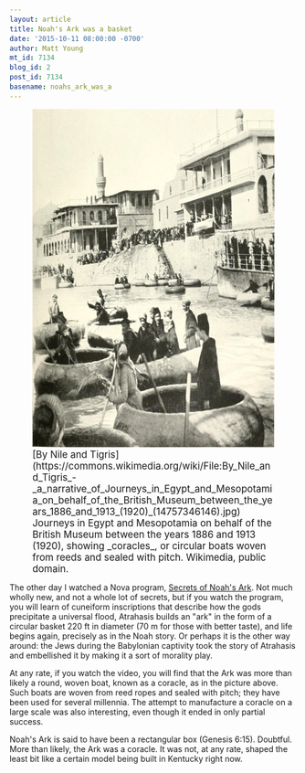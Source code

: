 ```yaml
---
layout: article
title: Noah's Ark was a basket
date: '2015-10-11 08:00:00 -0700'
author: Matt Young
mt_id: 7134
blog_id: 2
post_id: 7134
basename: noahs_ark_was_a
---
```

<figure>
<img src="/uploads/2015/Coracle.png" alt="Coracle.png" width="600" height="592" />
<figcaption markdown="span">
<big>[By Nile and Tigris](https://commons.wikimedia.org/wiki/File:By_Nile_and_Tigris_-_a_narrative_of_Journeys_in_Egypt_and_Mesopotamia_on_behalf_of_the_British_Museum_between_the_years_1886_and_1913_(1920)_(14757346146).jpg) Journeys in Egypt and Mesopotamia on behalf of the British Museum between the years 1886 and 1913 (1920), showing _coracles_, or circular boats woven from reeds and sealed with pitch. Wikimedia, public domain.</big>

</figcaption>
</figure>


The other day I watched a Nova program, [Secrets of Noah's Ark](http://www.pbs.org/wgbh/nova/ancient/secrets-noahs-ark.html). Not much wholly new, and not a whole lot of secrets, but if you watch the program, you will learn of cuneiform inscriptions that describe how the gods precipitate a universal flood, Atrahasis builds an "ark" in the form of a circular basket 220 ft in diameter (70 m for those with better taste), and life begins again, precisely as in the Noah story. Or perhaps it is the other way around: the Jews during the Babylonian captivity took the story of Atrahasis and embellished it by making it a sort of morality play. 

At any rate, if you watch the video, you will find that the Ark was more than likely a round, woven boat, known as a coracle, as in the picture above. Such boats are woven from reed ropes and sealed with pitch; they have been used for several millennia. The attempt to manufacture a coracle on a large scale was also interesting, even though it ended in only partial success.

Noah's Ark is said to have been a rectangular box (Genesis 6:15). Doubtful. More than likely, the Ark was a coracle. It was not, at any rate, shaped the least bit like a certain model being built in Kentucky right now.

